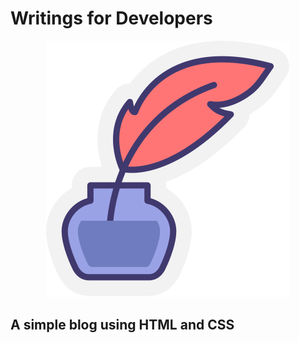 # Writings for Developers 


<p align="center">
  <img src="https://raw.githubusercontent.com/ptech12/writing-blog/master/images/logo.svg" alt="logo"/>
</p>


## A simple blog using HTML and CSS

